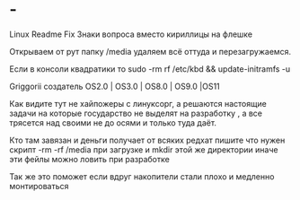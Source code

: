 # -
Linux Readme Fix
Знаки вопроса вместо кириллицы на флешке

Открываем от рут папку /media удаляем всё оттуда и перезагружаемся.

Если в консоли квадратики то sudo -rm rf /etc/kbd && update-initramfs -u


Griggorii создатель OS2.0 | OS3.0 | OS8.0 | OS9.0 |OS11 

Как видите тут не хайпожеры с линуксорг, а решаются настоящие задачи на которые государство не выделят на разработку , а 
все трясется над своими не до осями и только туда даёт.

Кто там завязан и деньги получает от всяких редхат пишите что нужен скрипт -rm -rf /media при загрузке и mkdir этой же директории 
иначе эти фейлы можно ловить при разработке

Так же это поможет если вдруг накопители стали плохо и медленно монтироваться
